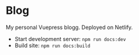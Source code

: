 # Blog

My personal Vuepress blogg. Deployed on Netlify.

* Start development server: `npm run docs:dev`
* Build site: `npm run docs:build`